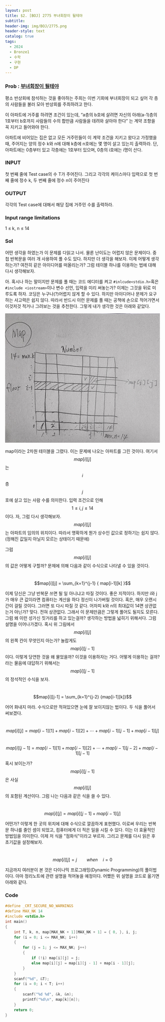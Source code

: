 ```yaml
---
layout: post
title: $2. [BOJ] 2775 부녀회장이 될테야
subtitle: 
header-img: img/BOJ/2775.png
header-style: text
catalog: true
tags:
  - 2024
  - Bronze1
  - 수학
  - 구현
  - DP
---
```


### Prob : [부녀회장이 될테야](https://www.acmicpc.net/problem/2775)
평소 반상회에 참석하는 것을 좋아하는 주희는 이번 기회에 부녀회장이 되고 싶어 각 층의 사람들을 불러 모아 반상회를 주최하려고 한다.

이 아파트에 거주를 하려면 조건이 있는데, “a층의 b호에 살려면 자신의 아래(a-1)층의 1호부터 b호까지 사람들의 수의 합만큼 사람들을 데려와 살아야 한다” 는 계약 조항을 꼭 지키고 들어와야 한다.

아파트에 비어있는 집은 없고 모든 거주민들이 이 계약 조건을 지키고 왔다고 가정했을 때, 주어지는 양의 정수 k와 n에 대해 k층에 n호에는 몇 명이 살고 있는지 출력하라. 단, 아파트에는 0층부터 있고 각층에는 1호부터 있으며, 0층의 i호에는 i명이 산다.


### INPUT
첫 번째 줄에 Test case의 수 T가 주어진다. 그리고 각각의 케이스마다 입력으로 첫 번째 줄에 정수 k, 두 번째 줄에 정수 n이 주어진다

### OUTPUT
각각의 Test case에 대해서 해당 집에 거주민 수를 출력하라.

### Input range limitations
1 ≤ k, n ≤ 14



### Sol
어떤 생각을 하였는가 이 문제를 다읽고 나서. 물론 난이도는 어렵지 않은 문제이다. 중첩 반복문을 여러 개 사용하여 풀 수도 있다. 하지만 더 생각을 해보자.
이제 어떻게 생각하는가? 여전히 같은 아이디어를 떠올리는가? 그럼 테이블 하나를 이용하는 법에 대해 다시 생각해보자.

아. 혹시나 하는 말이지만 문제를 풀 때는 코드 에디터를 켜고 `#inlcude<stdio.h>`혹은 `#include <iostream>`이나 변수 선언, 입력을 미리 써놓는가? 이제는 그것을 뒤로 미루도록 하자. 코딩은 누구나(?)어렵지 않게 할 수 있다. 하지만 아이디어나 문제가 요구하는 사고력은 쉽지 않다. 따라서 반드시 이런 문제를 풀 때는 공책에 손으로 적어가면서 이것저것 적거나 그려보는 것을 추천한다. 그렇게 내가 생각한 것은 아래와 같았다.

![Alt text](/img/BOJ/2775/1.jpg)

map이라는 2차원 테이블을 그렸다. 이는 문제에 나오는 아파트를 그린 것이다. 여기서 $$map[i][j]$$는 $$i$$층 $$j$$호에 살고 있는 사람 수를 의미한다. 입력 조건으로 인해 $$1 ≤ i, j ≤ 14$$이다. 자, 그럼 다시 생각해보자. $$map[i][j]$$는 아파트의 임의의 위치이다. 따라서 명확하게 뭔가 상수인 값으로 정하기는 쉽지 않다.(정해진 값일지 아닐지 모르는 상태이기 때문에)

그럼 $$map[i][j]$$의 값은 어떻게 구할까? 문제에 의해 다음과 같이 수식으로 나타낼 수 있을 것이다.

\
$$map[i][j] = \sum_{k=1}^{j-1} { map[i-1][k] }$$


이제 당신은 그냥 반복문 쓰면 될 일 아니냐고 따질 것이다. 좋은 지적이다. 하지만 i와 j가 매우 큰 값이라면 컴퓨터는 계산을 하다 정신이 나가버릴 것이다. 혹은, 매우 오랜시간이 걸릴 것이다. 그러면 또 다시 따질 것 같다. 어차피 k와 n의 최대값이 14면 상관없는거 아닌가? 맞다. 전혀 상관없다. 그래서 이 문제만큼은 그렇게 풀어도 될지도 모른다. 그럼 왜 이런 성가신 짓거리를 하고 있는걸까? 생각하는 방법을 넓히기 위해서다. 그럼 설명을 이어나가겠다. 혹시 위 그림에서 $$map[i][j]$$의 왼쪽 칸이 무엇인지 아는가? 놀랍게도 $$map[i][j-1]$$이다. 이렇게 당연한 것을 왜 물었을까? 이것을 이용하자는 거다. 어떻게 이용하는 걸까? 라는 물음에 대답하기 위해서는 $$map[i][j-1]$$의 정석적인 수식을 보자.

\
$$map[i][j-1] = \sum_{k=1}^{j-2} {map[i-1][k]}$$

어어 화내지 마라. 수식으로만 적혀있으면 눈에 잘 보이지않는 법이다. 두 식을 풀어서 써보겠다.

\
$$map[i][j]=map[i-1][1]+map[i-1][2]+\cdots+map[i-1][j-1]+map[i-1][j]$$   

\
$$map[i][j-1]=map[i-1][1]+map[i-1][2]+\cdots+map[i-1][j-2]+map[i-1][j-1]$$

혹시 보이는가? $$map[i][j-1]$$은 사실 $$map[i][j]$$의 포함된 계산이다. 그럼 나는 다음과 같은 식을 쓸 수 있다.

\
$$map[i][j]=map[i][j-1]+map[i-1][j]$$

어떤가? 이렇게 한 곳의 위치에 대해 수식으로 깔끔하게 표현했다. 이로써 우리는 반복문 하나를 줄인 셈이 되었고, 컴퓨터에게 더 적은 일을 시킬 수 있다. 이는 더 효율적인 방법임을 의미한다. 이제 저 식을 "점화식"이라고 부르자. 그리고  문제를 다시 읽은 후 초기값을 설정해보자.

\
$$map[i][j]=j\qquad when\quad i=0$$

지금까지 여러분이 본 것은 다이나믹 프로그래밍(Dynamic Programming)의 풀이법이다. 아마 정리노트에 관련 설명을 적어놓을 예정이다. 어쨌든 위 설명을 코드로 옮기면 아래와 같다.



### Code
```c
#define _CRT_SECURE_NO_WARNINGS
#define MAX_NK 14
#include <stdio.h>
int main()
{
	int T, k, n, map[MAX_NK + 1][MAX_NK + 1] = { 0, }, i, j;
	for (i = 0; i <= MAX_NK; i++)
	{
		for (j = 1; j <= MAX_NK; j++)
		{
			if (!i) map[i][j] = j;
			else map[i][j] = map[i][j - 1] + map[i - 1][j];
		}
	}
	scanf("%d", &T);
	for (i = 0; i < T; i++)
	{
		scanf("%d %d", &k, &n);
		printf("%d\n", map[k][n]);
	}
	return 0;
}
```
